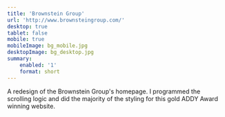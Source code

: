 ```yaml
---
title: 'Brownstein Group'
url: 'http://www.brownsteingroup.com/'
desktop: true
tablet: false
mobile: true
mobileImage: bg_mobile.jpg
desktopImage: bg_desktop.jpg
summary:
    enabled: '1'
    format: short
---
```


<p>A redesign of the Brownstein Group's homepage. I programmed the scrolling logic and did the majority of the styling for this gold ADDY Award winning website.
</p>